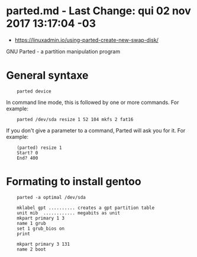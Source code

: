 # parted.md - Last Change: qui 02 nov 2017 13:17:04 -03
+ https://linuxadmin.io/using-parted-create-new-swap-disk/

GNU Parted - a partition manipulation program

# General syntaxe

		parted device


In command line mode, this is followed by one or more commands. For example:

		parted /dev/sda resize 1 52 104 mkfs 2 fat16


 If you don't give a parameter to a command, Parted will ask you for it. For example:

		(parted) resize 1
		Start? 0
		End? 400

# Formating to install gentoo

		parted -a optimal /dev/sda

		mklabel gpt .......... creates a gpt partition table
		unit mib  ............ megabits as unit
		mkpart primary 1 3
		name 1 grub
		set 1 grub_bios on
		print

		mkpart primary 3 131
		name 2 boot
